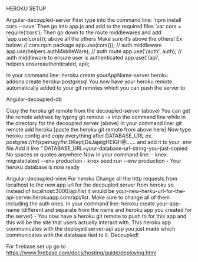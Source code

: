 
HEROKU SETUP


Angular-decoupled-server
First type into the command line: ‘npm install cors --save’
Then go into app.js and add to the required files ‘var cors = require(‘cors’);
Then go down to the route middlewares and add ‘app.use(cors()); above all the others
Make sure it’s above the others! Ex below:
// cors npm package
app.use(cors());
	// auth middleware
app.use(helpers.authMiddleWare);
//  auth route
app.use('/auth',  auth);
	// auth middleware to ensure user is authenticated
app.use('/api', helpers.ensureauthenticated, api);

In your command line:
heroku create yourAppName-server
heroku addons:create heroku-postgresql
You now have your heroku remote automatically added to your git remotes which you can push the server to


Angular-decoupled-db

Copy the heroku git remote from the decoupled-server (above)
You can get the remote address by typing git remote -v into the command line while in the directory for the decoupled server (above)
In your command line: git remote add heroku [paste the heroku git remote from above here]
Now type heroku config and copy everything after DATABASE_URL ex. postgres://hfjspeirugyfhr:DKeptjDsJajelgHEIGH@...... and add it to your .env file
Add it like “ DATABASE_URL=your-database-url-string-you-just-copied
No spaces or quotes anywhere
Now in your command line:
		- knex migrate:latest --env production
		- knex seed:run --env production
      - 	Your heroku database is now ready


Angular-decoupled-view
For heroku
Change all the http requests from localhost to the new app url for the decoupled server from heroku so instead of localhost:3000/api/list it would be your-new-herku-url-for-the-api-server.herokuapp.com/api/list. Make sure to change all of them including the auth ones.
In your command line:
heroku create your-app-name (different and separate from the name and heroku app you created for the server)
     - You now have a heroku git remote to push to for this app and this will be the site that users actually interact with. This heroku app communicates with the deployed server-api app you just made which communicates with the database tied to it. Decoupled!

For firebase set up go to
https://www.firebase.com/docs/hosting/guide/deploying.html
